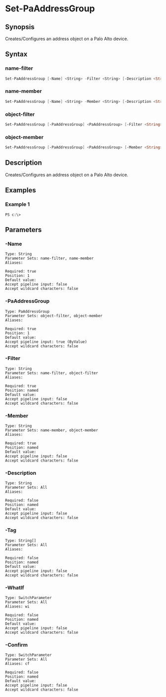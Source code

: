 # Set-PaAddressGroup

## Synopsis

Creates/Configures an address object on a Palo Alto device.

## Syntax

### name-filter

```powershell
Set-PaAddressGroup [-Name] <String> -Filter <String> [-Description <String>] [-Tag <String[]>] [-WhatIf] [-Confirm] 
```

### name-member

```powershell
Set-PaAddressGroup [-Name] <String> -Member <String> [-Description <String>] [-Tag <String[]>] [-WhatIf] [-Confirm] 
```

### object-filter

```powershell
Set-PaAddressGroup [-PaAddressGroup] <PaAddressGroup> [-Filter <String>] [-Description <String>] [-Tag <String[]>] [-WhatIf] [-Confirm] 
```

### object-member

```powershell
Set-PaAddressGroup [-PaAddressGroup] <PaAddressGroup> [-Member <String>] [-Description <String>] [-Tag <String[]>] [-WhatIf] [-Confirm] 
```

## Description

Creates/Configures an address object on a Palo Alto device.

## Examples

### Example 1

```
PS c:\> 
```













## Parameters

### -Name


```asciidoc
Type: String
Parameter Sets: name-filter, name-member
Aliases: 

Required: true
Position: 1
Default value: 
Accept pipeline input: false
Accept wildcard characters: false
```
### -PaAddressGroup


```asciidoc
Type: PaAddressGroup
Parameter Sets: object-filter, object-member
Aliases: 

Required: true
Position: 1
Default value: 
Accept pipeline input: true (ByValue)
Accept wildcard characters: false
```
### -Filter


```asciidoc
Type: String
Parameter Sets: name-filter, object-filter
Aliases: 

Required: true
Position: named
Default value: 
Accept pipeline input: false
Accept wildcard characters: false
```
### -Member


```asciidoc
Type: String
Parameter Sets: name-member, object-member
Aliases: 

Required: true
Position: named
Default value: 
Accept pipeline input: false
Accept wildcard characters: false
```
### -Description


```asciidoc
Type: String
Parameter Sets: All
Aliases: 

Required: false
Position: named
Default value: 
Accept pipeline input: false
Accept wildcard characters: false
```
### -Tag


```asciidoc
Type: String[]
Parameter Sets: All
Aliases: 

Required: false
Position: named
Default value: 
Accept pipeline input: false
Accept wildcard characters: false
```
### -WhatIf


```asciidoc
Type: SwitchParameter
Parameter Sets: All
Aliases: wi

Required: false
Position: named
Default value: 
Accept pipeline input: false
Accept wildcard characters: false
```
### -Confirm


```asciidoc
Type: SwitchParameter
Parameter Sets: All
Aliases: cf

Required: false
Position: named
Default value: 
Accept pipeline input: false
Accept wildcard characters: false
```


